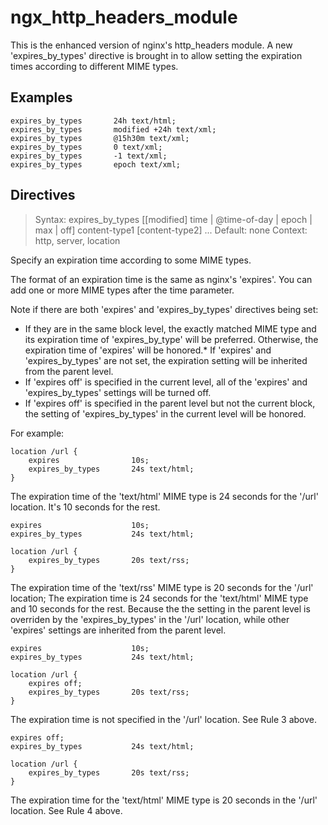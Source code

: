 # ngx_http_headers_module

This is the enhanced version of nginx's http_headers module. A new 'expires_by_types' directive is brought in to allow setting the expiration times according to different MIME types.

## Examples

```
expires_by_types       24h text/html;
expires_by_types       modified +24h text/xml;
expires_by_types       @15h30m text/xml;
expires_by_types       0 text/xml;
expires_by_types       -1 text/xml;
expires_by_types       epoch text/xml;
```

## Directives

> Syntax: expires_by_types [[modified] time | @time-of-day | epoch | max | off] content-type1 [content-type2] ...
> Default: none
> Context: http, server, location

Specify an expiration time according to some MIME types.<p/>
The format of an expiration time is the same as nginx's 'expires'. You can add one or more MIME types after the time parameter. 

Note if there are both 'expires' and 'expires_by_types' directives being set:

*   If they are in the same block level, the exactly matched MIME type and its expiration time of 'expires_by_type' will be preferred. Otherwise, the expiration time of 'expires' will be honored.*   If 'expires' and 'expires_by_types' are not set, the expiration setting will be inherited from the parent level.
*   If 'expires off' is specified in the current level, all of the 'expires' and 'expires_by_types' settings will be turned off.
*   If 'expires off' is specified in the parent level but not the current block, the setting of 'expires_by_types' in the current level will be honored.

For example:

```
location /url {
    expires                10s;
    expires_by_types       24s text/html;
}
```

The expiration time of the 'text/html' MIME type is 24 seconds for the '/url' location. It's 10 seconds for the rest.

```
expires                    10s;
expires_by_types           24s text/html;

location /url {
    expires_by_types       20s text/rss;
}
```

The expiration time of the 'text/rss' MIME type is 20 seconds for the '/url' location; The expiration time is 24 seconds for the 'text/html' MIME type and 10 seconds for the rest. Because the the setting in the parent level is overriden by the 'expires_by_types' in the '/url' location, while other 'expires' settings are inherited from the parent level.

```
expires                    10s;
expires_by_types           24s text/html;

location /url {
    expires off;
    expires_by_types       20s text/rss;
}
```

The expiration time is not specified in the '/url' location. See Rule 3 above.

```
expires off;
expires_by_types           24s text/html;

location /url {
    expires_by_types       20s text/rss;
}
```

The expiration time for the 'text/html' MIME type is 20 seconds in the '/url' location. See Rule 4 above.
